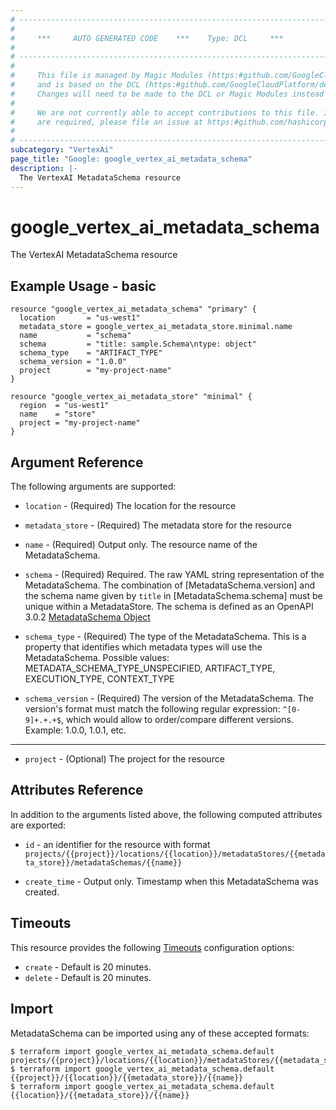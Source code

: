 ```yaml
---
# ----------------------------------------------------------------------------
#
#     ***     AUTO GENERATED CODE    ***    Type: DCL     ***
#
# ----------------------------------------------------------------------------
#
#     This file is managed by Magic Modules (https:#github.com/GoogleCloudPlatform/magic-modules)
#     and is based on the DCL (https:#github.com/GoogleCloudPlatform/declarative-resource-client-library).
#     Changes will need to be made to the DCL or Magic Modules instead of here.
#
#     We are not currently able to accept contributions to this file. If changes
#     are required, please file an issue at https:#github.com/hashicorp/terraform-provider-google/issues/new/choose
#
# ----------------------------------------------------------------------------
subcategory: "VertexAi"
page_title: "Google: google_vertex_ai_metadata_schema"
description: |-
  The VertexAI MetadataSchema resource
---
```


# google_vertex_ai_metadata_schema

The VertexAI MetadataSchema resource

## Example Usage - basic
```hcl
resource "google_vertex_ai_metadata_schema" "primary" {
  location       = "us-west1"
  metadata_store = google_vertex_ai_metadata_store.minimal.name
  name           = "schema"
  schema         = "title: sample.Schema\ntype: object"
  schema_type    = "ARTIFACT_TYPE"
  schema_version = "1.0.0"
  project        = "my-project-name"
}

resource "google_vertex_ai_metadata_store" "minimal" {
  region  = "us-west1"
  name    = "store"
  project = "my-project-name"
}

```

## Argument Reference

The following arguments are supported:

* `location` -
  (Required)
  The location for the resource
  
* `metadata_store` -
  (Required)
  The metadata store for the resource
  
* `name` -
  (Required)
  Output only. The resource name of the MetadataSchema.
  
* `schema` -
  (Required)
  Required. The raw YAML string representation of the MetadataSchema. The combination of [MetadataSchema.version] and the schema name given by `title` in [MetadataSchema.schema] must be unique within a MetadataStore. The schema is defined as an OpenAPI 3.0.2 [MetadataSchema Object](https://github.com/OAI/OpenAPI-Specification/blob/master/versions/3.0.2.md#schemaObject)
  
* `schema_type` -
  (Required)
  The type of the MetadataSchema. This is a property that identifies which metadata types will use the MetadataSchema. Possible values: METADATA_SCHEMA_TYPE_UNSPECIFIED, ARTIFACT_TYPE, EXECUTION_TYPE, CONTEXT_TYPE
  
* `schema_version` -
  (Required)
  The version of the MetadataSchema. The version's format must match the following regular expression: `^[0-9]+.+.+$`, which would allow to order/compare different versions. Example: 1.0.0, 1.0.1, etc.
  


- - -

* `project` -
  (Optional)
  The project for the resource
  


## Attributes Reference

In addition to the arguments listed above, the following computed attributes are exported:

* `id` - an identifier for the resource with format `projects/{{project}}/locations/{{location}}/metadataStores/{{metadata_store}}/metadataSchemas/{{name}}`

* `create_time` -
  Output only. Timestamp when this MetadataSchema was created.
  
## Timeouts

This resource provides the following
[Timeouts](/docs/configuration/resources.html#timeouts) configuration options:

- `create` - Default is 20 minutes.
- `delete` - Default is 20 minutes.

## Import

MetadataSchema can be imported using any of these accepted formats:

```
$ terraform import google_vertex_ai_metadata_schema.default projects/{{project}}/locations/{{location}}/metadataStores/{{metadata_store}}/metadataSchemas/{{name}}
$ terraform import google_vertex_ai_metadata_schema.default {{project}}/{{location}}/{{metadata_store}}/{{name}}
$ terraform import google_vertex_ai_metadata_schema.default {{location}}/{{metadata_store}}/{{name}}
```



